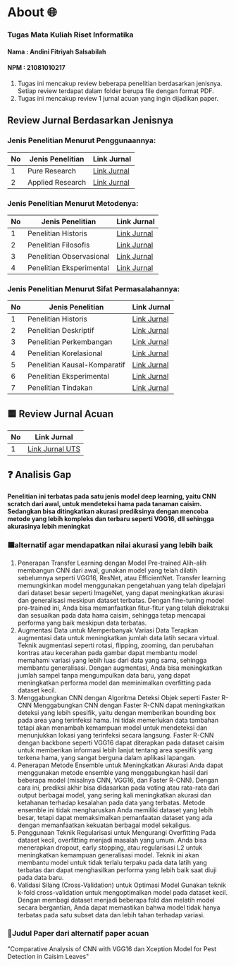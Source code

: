
# About 🌐
### Tugas Mata Kuliah Riset Informatika
#### Nama : Andini Fitriyah Salsabilah  
#### NPM  : 21081010217

1. Tugas ini mencakup review beberapa penelitian berdasarkan jenisnya. Setiap review terdapat dalam folder berupa file dengan format PDF.
2. Tugas ini mencakup review 1 jurnal acuan yang ingin dijadikan paper.

## Review Jurnal Berdasarkan Jenisnya

### Jenis Penelitian Menurut Penggunaannya:

| No | Jenis Penelitian       | Link Jurnal                                          |
|----|-----------------------|-----------------------------------------------------|
| 1  | Pure Research         | [Link Jurnal](https://doi.org/10.1038/s41377-024-01451-z) |
| 2  | Applied Research      | [Link Jurnal](https://doi.org/10.1007/s00170-023-12864-2)  |

### Jenis Penelitian Menurut Metodenya:

| No | Jenis Penelitian       | Link Jurnal                                          |
|----|-----------------------|-----------------------------------------------------|
| 1  | Penelitian Historis   | [Link Jurnal](https://ojs.bonviewpress.com/index.php/AIA/article/view/689/580)                                     |
| 2  | Penelitian Filosofis   | [Link Jurnal](https://link.springer.com/article/10.1007/s11229-022-03999-y)                                     |
| 3  | Penelitian Observasional| [Link Jurnal](https://formative.jmir.org/2024/1/e54044/PDF)                                     |
| 4  | Penelitian Eksperimental| [Link Jurnal](https://arxiv.org/abs/2403.07183)                                     |

### Jenis Penelitian Menurut Sifat Permasalahannya:

| No | Jenis Penelitian           | Link Jurnal                                          |
|----|---------------------------|-----------------------------------------------------|
| 1  | Penelitian Historis       | [Link Jurnal](https://link.springer.com/article/10.1007/s13347-020-00405-8)                                     |
| 2  | Penelitian Deskriptif     | [Link Jurnal](https://doi.org/10.54373/imeij.v4i3.641)                                     |
| 3  | Penelitian Perkembangan   | [Link Jurnal](https://www.oarepo.org/index.php/oa/article/view/1870)                                     |
| 4  | Penelitian Korelasional   | [Link Jurnal](https://media.proquest.com/media/hms/PFT/1/KtoNW?_s=9Pu%2FkWuwB%2FVJvkKKo64rjTRNxxw%3D)                                     |
| 5  | Penelitian Kausal-Komparatif | [Link Jurnal](https://pubs.acs.org/doi/epdf/10.1021/acs.est.1c02204?ref=article_openPDF)                                  |
| 6  | Penelitian Eksperimental   | [Link Jurnal](https://doi.org/10.24929/jars.v2i1.2983)                                     |
| 7  | Penelitian Tindakan       | [Link Jurnal](https://dl.acm.org/doi/pdf/10.1145/3551624.3555285)                                     |

## 🟦 Review Jurnal Acuan

| No | Link Jurnal              |
|----|--------------------------|
| 1  | [Link Jurnal UTS](https://ieeexplore.ieee.org/document/10127792)          |

## ❓ Analisis Gap
#### Penelitian ini terbatas pada satu jenis model deep learning, yaitu CNN scratch dari awal, untuk mendeteksi hama pada tanaman caisim. Sedangkan bisa ditingkatkan akurasi prediksinya dengan mencoba metode yang lebih kompleks dan terbaru seperti VGG16, dll sehingga akurasinya lebih meningkat

### 🟦alternatif agar mendapatkan nilai akurasi yang lebih baik
1. Penerapan Transfer Learning dengan Model Pre-trained
Alih-alih membangun CNN dari awal, gunakan model yang telah dilatih sebelumnya seperti VGG16, ResNet, atau EfficientNet. Transfer learning memungkinkan model menggunakan pengetahuan yang telah dipelajari dari dataset besar seperti ImageNet, yang dapat meningkatkan akurasi dan generalisasi meskipun dataset terbatas.
Dengan fine-tuning model pre-trained ini, Anda bisa memanfaatkan fitur-fitur yang telah diekstraksi dan sesuaikan pada data hama caisim, sehingga tetap mencapai performa yang baik meskipun data terbatas.
2. Augmentasi Data untuk Memperbanyak Variasi Data
Terapkan augmentasi data untuk meningkatkan jumlah data latih secara virtual. Teknik augmentasi seperti rotasi, flipping, zooming, dan perubahan kontras atau kecerahan pada gambar dapat membantu model memahami variasi yang lebih luas dari data yang sama, sehingga membantu generalisasi.
Dengan augmentasi, Anda bisa meningkatkan jumlah sampel tanpa mengumpulkan data baru, yang dapat meningkatkan performa model dan meminimalkan overfitting pada dataset kecil.
3. Menggabungkan CNN dengan Algoritma Deteksi Objek seperti Faster R-CNN
Menggabungkan CNN dengan Faster R-CNN dapat meningkatkan deteksi yang lebih spesifik, yaitu dengan memberikan bounding box pada area yang terinfeksi hama. Ini tidak memerlukan data tambahan tetapi akan menambah kemampuan model untuk mendeteksi dan menunjukkan lokasi yang terinfeksi secara langsung.
Faster R-CNN dengan backbone seperti VGG16 dapat diterapkan pada dataset caisim untuk memberikan informasi lebih lanjut tentang area spesifik yang terkena hama, yang sangat berguna dalam aplikasi lapangan.
4. Penerapan Metode Ensemble untuk Meningkatkan Akurasi
Anda dapat menggunakan metode ensemble yang menggabungkan hasil dari beberapa model (misalnya CNN, VGG16, dan Faster R-CNN). Dengan cara ini, prediksi akhir bisa didasarkan pada voting atau rata-rata dari output berbagai model, yang sering kali meningkatkan akurasi dan ketahanan terhadap kesalahan pada data yang terbatas.
Metode ensemble ini tidak mengharuskan Anda memiliki dataset yang lebih besar, tetapi dapat memaksimalkan pemanfaatan dataset yang ada dengan memanfaatkan kekuatan berbagai model sekaligus.
5. Penggunaan Teknik Regularisasi untuk Mengurangi Overfitting
Pada dataset kecil, overfitting menjadi masalah yang umum. Anda bisa menerapkan dropout, early stopping, atau regularisasi L2 untuk meningkatkan kemampuan generalisasi model. Teknik ini akan membantu model untuk tidak terlalu terpaku pada data latih yang terbatas dan dapat menghasilkan performa yang lebih baik saat diuji pada data baru.
6. Validasi Silang (Cross-Validation) untuk Optimasi Model
Gunakan teknik k-fold cross-validation untuk mengoptimalkan model pada dataset kecil. Dengan membagi dataset menjadi beberapa fold dan melatih model secara bergantian, Anda dapat memastikan bahwa model tidak hanya terbatas pada satu subset data dan lebih tahan terhadap variasi.

### 🔸Judul Paper dari alternatif paper acuan
"Comparative Analysis of CNN with VGG16 dan Xception Model for Pest Detection in Caisim Leaves"

